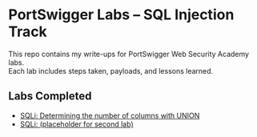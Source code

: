 # PortSwigger Labs – SQL Injection Track

This repo contains my write-ups for PortSwigger Web Security Academy labs.  
Each lab includes steps taken, payloads, and lessons learned.

## Labs Completed
- [SQLi: Determining the number of columns with UNION](./union-number-of-columns.md)
- [SQLi: (placeholder for second lab)](./second-lab.md)

